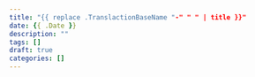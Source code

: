 ```yaml
---
title: "{{ replace .TranslactionBaseName "-" " " | title }}"
date: {{ .Date }}
description: ""
tags: []
draft: true
categories: []
---
```


<!--more-->

